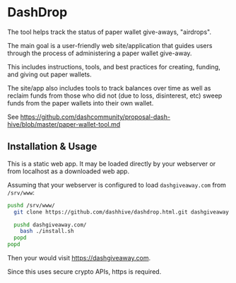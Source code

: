 DashDrop
========

The tool helps track the status of paper wallet give-aways, "airdrops".

The main goal is a user-friendly web site/application that guides users through the process of administering a paper wallet give-away.

This includes instructions, tools, and best practices for creating, funding, and giving out paper wallets.

The site/app also includes tools to track balances over time as well as reclaim funds from those who did not (due to loss, disinterest, etc) sweep funds from the paper wallets into their own wallet.

See https://github.com/dashcommunity/proposal-dash-hive/blob/master/paper-wallet-tool.md

Installation & Usage
-------

This is a static web app. It may be loaded directly by your webserver or from localhost as a downloaded web app.

Assuming that your webserver is configured to load `dashgiveaway.com` from `/srv/www`:

```bash
pushd /srv/www/
  git clone https://github.com/dashhive/dashdrop.html.git dashgiveaway.com

  pushd dashgiveaway.com/
    bash ./install.sh
  popd
popd
```

Then your would visit https://dashgiveaway.com.

Since this uses secure crypto APIs, https is required.
